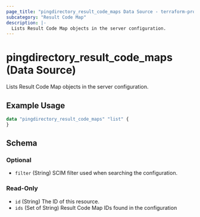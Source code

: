 ```yaml
---
page_title: "pingdirectory_result_code_maps Data Source - terraform-provider-pingdirectory"
subcategory: "Result Code Map"
description: |-
  Lists Result Code Map objects in the server configuration.
---
```


# pingdirectory_result_code_maps (Data Source)

Lists Result Code Map objects in the server configuration.

## Example Usage

```terraform
data "pingdirectory_result_code_maps" "list" {
}
```

<!-- schema generated by tfplugindocs -->
## Schema

### Optional

- `filter` (String) SCIM filter used when searching the configuration.

### Read-Only

- `id` (String) The ID of this resource.
- `ids` (Set of String) Result Code Map IDs found in the configuration

